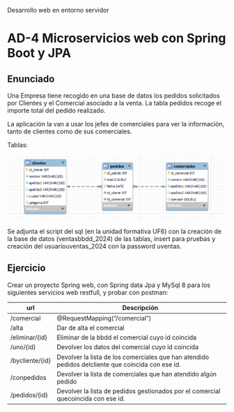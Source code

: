 Desarrollo web en entorno servidor

# AD-4 Microservicios web con Spring Boot y JPA

## Enunciado

Una Empresa tiene recogido en una base de datos los pedidos solicitados por Clientes y el Comercial asociado a la venta. La tabla pedidos recoge el importe total del pedido realizado.

La aplicación la van a usar los jefes de comerciales  para ver la información, tanto de clientes como de sus comerciales.

Tablas:

![imagen](/Desarrollo_WE_Servidor_AD-4_imagen1.png)

Se adjunta el script del sql (en la unidad formativa UF6) con la creación de la base de datos (ventasbbdd_2024) de las tablas, insert para pruebas y creación del usuariouventas_2024 con la password uventas.

## Ejercicio

Crear un proyecto Spring web, con Spring data Jpa y MySql 8 para los siguientes servicios web restfull, y probar con postman:

| **url**         | **Descripción**|
| ----------------| ------------- |
| /comercial      | @RequestMapping(“/comercial”)  |
| /alta           | Dar de alta el comercial  |
| /eliminar/{id}  | Eliminar de la bbdd el comercial cuyo id coincida  |
| /uno/{id}       | Devolver los datos del comercial cuyo id coincida  |
| /bycliente/{id} | Devolver la lista de los comerciales que han atendido pedidos delcliente que coincida con ese id. |
| /conpedidos     | Devolver la lista de comerciales que han atendido algún pedido |
| /pedidos/{id}   | Devolver la lista de pedidos gestionados por el comercial quecoincida con ese id. |